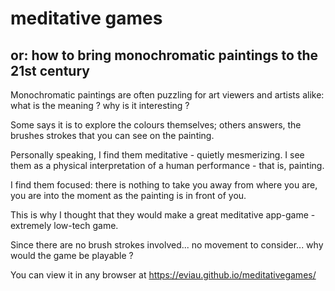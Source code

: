 # meditative games
## or: how to bring monochromatic paintings to the 21st century

Monochromatic paintings are often puzzling for art viewers and artists alike: what is the meaning ? why is it interesting ?

Some says it is to explore the colours themselves; others answers, the brushes strokes that you can see on the painting.

Personally speaking, I find them meditative - quietly mesmerizing. I see them as a physical interpretation of a human performance - that is, painting.

I find them focused: there is nothing to take you away from where you are, you are into the moment as the painting is in front of you.

This is why I thought that they would make a great meditative app-game - extremely low-tech game.

Since there are no brush strokes involved... no movement to consider... why would the game be playable ?

You can view it in any browser at https://eviau.github.io/meditativegames/
